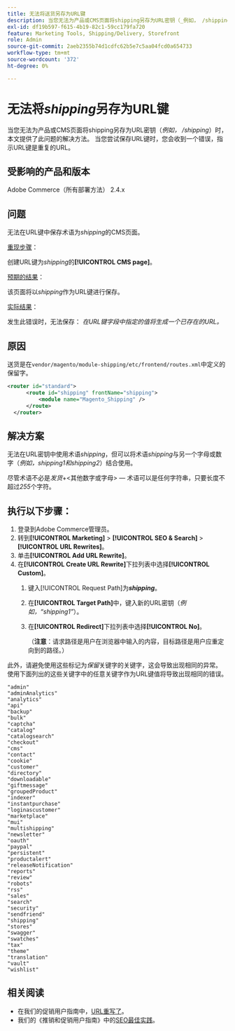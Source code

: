 ```yaml
---
title: 无法将送货另存为URL键
description: 当您无法为产品或CMS页面将shipping另存为URL密钥（_例如， /shipping_）时，本文提供了此问题的解决方法。 当您尝试保存URL键时，您会收到一个错误，指示URL键是重复的URL。
exl-id: df19b597-f615-4b19-82c1-59cc179fa720
feature: Marketing Tools, Shipping/Delivery, Storefront
role: Admin
source-git-commit: 2aeb2355b74d1cdfc62b5e7c5aa04fcd0a654733
workflow-type: tm+mt
source-wordcount: '372'
ht-degree: 0%

---
```


# 无法将&#x200B;_shipping_&#x200B;另存为URL键

当您无法为产品或CMS页面将shipping另存为URL密钥（_例如， /shipping_）时，本文提供了此问题的解决方法。 当您尝试保存URL键时，您会收到一个错误，指示URL键是重复的URL。

## 受影响的产品和版本

Adobe Commerce（所有部署方法） 2.4.x

## 问题

无法在URL键中保存术语为&#x200B;_shipping_&#x200B;的CMS页面。

<u>重现步骤</u>：

创建URL键为&#x200B;_shipping_&#x200B;的&#x200B;**[!UICONTROL CMS page]**。

<u>预期的结果</u>：

该页面将以&#x200B;_shipping_&#x200B;作为URL键进行保存。

<u>实际结果</u>：

发生此错误时，无法保存：
*在URL键字段中指定的值将生成一个已存在的URL。*

## 原因

送货是在`vendor/magento/module-shipping/etc/frontend/routes.xml`中定义的保留字。

```xml
<router id="standard">
      <route id="shipping" frontName="shipping">
          <module name="Magento_Shipping" />
      </route>
  </router>
```

## 解决方案

无法在URL密钥中使用术语&#x200B;_shipping_，但可以将术语&#x200B;_shipping_&#x200B;与另一个字母或数字（_例如，shipping1和shipping2_）结合使用。

尽管术语不必是&#x200B;_发货_+&lt;其他数字或字母> — 术语可以是任何字符串，只要长度不超过&#x200B;*255*&#x200B;个字符。

## 执行以下步骤：

1. 登录到Adobe Commerce管理员。
1. 转到&#x200B;**[!UICONTROL Marketing]** > **[!UICONTROL SEO & Search]** > **[!UICONTROL URL Rewrites]**。
1. 单击&#x200B;**[!UICONTROL Add URL Rewrite]**。
1. 在&#x200B;**[!UICONTROL Create URL Rewrite]**&#x200B;下拉列表中选择&#x200B;**[!UICONTROL Custom]**。
   1. 键入[!UICONTROL Request Path]为&#x200B;**_shipping_**。
   1. 在&#x200B;**[!UICONTROL Target Path]**&#x200B;中，键入新的URL密钥（_例如，“shipping1”_）。
   1. 在&#x200B;**[!UICONTROL Redirect]**&#x200B;下拉列表中选择&#x200B;**[!UICONTROL No]**。


      （**注意**：请求路径是用户在浏览器中输入的内容，目标路径是用户应重定向到的路径。）

此外，请避免使用这些标记为&#x200B;*保留*&#x200B;关键字的关键字，这会导致出现相同的异常。 使用下面列出的这些关键字中的任意关键字作为URL键值将导致出现相同的错误。


```
"admin"
"adminAnalytics"
"analytics"
"api"
"backup"
"bulk"
"captcha"
"catalog"
"catalogsearch"
"checkout"
"cms"
"contact"
"cookie"
"customer"
"directory"
"downloadable"
"giftmessage"
"groupedProduct"
"indexer"
"instantpurchase"
"loginascustomer"
"marketplace"
"mui"
"multishipping"
"newsletter"
"oauth"
"paypal"
"persistent"
"productalert"
"releaseNotification"
"reports"
"review"
"robots"
"rss"
"sales"
"search"
"security"
"sendfriend"
"shipping"
"stores"
"swagger"
"swatches"
"tax"
"theme"
"translation"
"vault"
"wishlist"
```

## 相关阅读

* 在我们的促销用户指南中，[URL重写了](https://experienceleague.adobe.com/en/docs/commerce-admin/marketing/seo/url-rewrites/url-rewrite)。
* 我们的《推销和促销用户指南》中的[SEO最佳实践](https://experienceleague.adobe.com/en/docs/commerce-admin/marketing/seo/seo-overview)。
